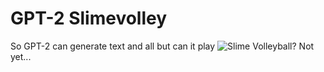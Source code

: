 # GPT-2 Slimevolley

So GPT-2 can generate text and all but can it play ![Slime Volleyball](https://github.com/hardmaru/slimevolleygym)? Not yet...
